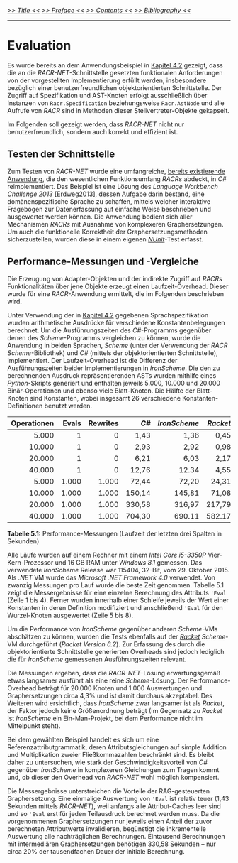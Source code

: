 _[>> Title <<](title.md) [>> Preface <<](synopsis.md) [>> Contents <<](contents.md) [>> Bibliography <<](bibliography.md)_
___

# Evaluation

Es wurde bereits an dem Anwendungsbeispiel in [Kapitel 4.2](object-oriented-api.md) gezeigt, dass die an die _RACR-NET_-Schnittstelle gesetzten funktionalen Anforderungen von der vorgestellten Implementierung erfüllt werden, insbesondere bezüglich einer benutzerfreundlichen objektorientierten Schnittstelle. Der Zugriff auf Spezifikation und AST-Knoten erfolgt ausschließlich über Instanzen von `Racr.Specification` beziehungsweise `Racr.AstNode` und alle Aufrufe von _RACR_ sind in Methoden dieser Stellvertreter-Objekte gekapselt.

Im Folgenden soll gezeigt werden, dass _RACR-NET_ nicht nur benutzerfreundlich, sondern auch korrekt und effizient ist.

## Testen der Schnittstelle

Zum Testen von _RACR-NET_ wurde eine umfangreiche, [bereits existierende Anwendung](https://github.com/christoff-buerger/racr/tree/master/examples/questionnaires), die den wesentlichen Funktionsumfang _RACRs_ abdeckt, in _C#_ reimplementiert. Das Beispiel ist eine Lösung des _Language Workbench Challenge 2013_ \[[Erdweg2013](bibliography.md)\], dessen [Aufgabe](https://github.com/christoff-buerger/racr/blob/master/examples/questionnaires/documentation/language-workbench-challenge-2013.pdf) darin bestand, eine domänenspezifische Sprache zu schaffen, mittels welcher interaktive Fragebögen zur Datenerfassung auf einfache Weise beschrieben und ausgewertet werden können. Die Anwendung bedient sich aller Mechanismen _RACRs_ mit Ausnahme von komplexeren Graphersetzungen. Um auch die funktionelle Korrektheit der Graphersetzungsmethoden sicherzustellen, wurden diese in einem eigenen [_NUnit_](http://www.nunit.org/)-Test erfasst.

## Performance-Messungen und -Vergleiche

Die Erzeugung von Adapter-Objekten und der indirekte Zugriff auf _RACRs_ Funktionalitäten über jene Objekte erzeugt einen Laufzeit-Overhead. Dieser wurde für eine _RACR_-Anwendung ermittelt, die im Folgenden beschrieben wird.

Unter Verwendung der in [Kapitel 4.2](object-riented-api.md) gegebenen Sprachspezifikation wurden arithmetische Ausdrücke für verschiedene Konstantenbelegungen berechnet. Um die Ausführungszeiten des _C#_-Programms gegenüber denen des _Scheme_-Programms vergleichen zu können, wurde die Anwendung in beiden Sprachen, _Scheme_ (unter der Verwendung der _RACR_ _Scheme_-Bibliothek) und _C#_ (mittels der objektorientierten Schnittstelle), implementiert. Der Laufzeit-Overhead ist die Differenz der Ausführungszeiten beider Implementierungen in _IronScheme_. Die den zu berechnenden Ausdruck repräsentierenden ASTs wurden mithilfe eines _Python_-Skripts generiert und enthalten jeweils 5.000, 10.000 und 20.000 Binär-Operationen und ebenso viele Blatt-Knoten. Die Hälfte der Blatt-Knoten sind Konstanten, wobei insgesamt 26 verschiedene Konstanten-Definitionen benutzt werden.

Operationen	| Evals	| Rewrites	| _C#_		| _IronScheme_	| _Racket_
---------------:|------:|--------------:|--------------:|--------------:|--------:
5.000		| 1	| 0		| 1,43		| 1,36		| 0,45
10.000		| 1	| 0		| 2,93		| 2,92		| 0,98
20.000		| 1	| 0		| 6,21		| 6,03		| 2,17
40.000		| 1	| 0		| 12,76		| 12.34		| 4,55
5.000		| 1.000 | 1.000		| 72,44		| 72,20		| 24,31
10.000		| 1.000 | 1.000		| 150,14	| 145,81	| 71,08
20.000		| 1.000 | 1.000		| 330,58	| 316,97	| 217,79
40.000		| 1.000 | 1.000		| 704,30	| 690.11	| 582.17

**Tabelle 5.1:** Performance-Messungen (Laufzeit der letzten drei Spalten in Sekunden)

Alle Läufe wurden auf einem Rechner mit einem _Intel Core i5-3350P_ Vier-Kern-Prozessor und 16 GB RAM unter _Windows 8.1_ gemessen. Das verwendete _IronScheme_ Release war 115404, 32-Bit, vom 29. Oktober 2015. Als _.NET_ VM wurde das _Microsoft .NET Framework 4.0_ verwendet. Von zwanzig Messungen pro Lauf wurde die beste Zeit genommen. Tabelle 5.1 zeigt die Messergebnisse für eine einzelne Berechnung des Attributs `'Eval` (Zeile 1 bis 4). Ferner wurden innerhalb einer Schleife jeweils der Wert einer Konstanten in deren Definition modifiziert und anschließend `'Eval` für den Wurzel-Knoten ausgewertet (Zeile 5 bis 8).

Um die Performance von _IronScheme_ gegenüber anderen _Scheme_-VMs abschätzen zu können, wurden die Tests ebenfalls auf der [_Racket_](http://racket-lang.org/) _Scheme_-VM durchgeführt (_Racket Version 6.2_). Zur Erfassung des durch die objektorientierte Schnittstelle generierten Overheads sind jedoch lediglich die für _IronScheme_ gemessenen Ausführungszeiten relevant.

Die Messungen ergeben, dass die _RACR-NET_-Lösung erwartungsgemäß etwas langsamer ausführt als eine reine _Scheme_-Lösung. Der Performance-Overhead beträgt für 20.000 Knoten und 1.000 Auswertungen und Graphersetzungen circa 4,3% und ist damit durchaus akzeptabel. Des Weiteren wird ersichtlich, dass _IronScheme_ zwar langsamer ist als _Racket_, der Faktor jedoch keine Größenordnung beträgt (Im Gegensatz zu _Racket_ ist _IronScheme_ ein Ein-Man-Projekt, bei dem Performance nicht im Mittelpunkt steht).

Bei dem gewählten Beispiel handelt es sich um eine Referenzattributgrammatik, deren Attributsgleichungen auf simple Addition und Multiplikation zweier Fließkommazahlen beschränkt sind. Es bleibt daher zu untersuchen, wie stark der Geschwindigkeitsvorteil von _C#_ gegenüber _IronScheme_ in komplexeren Gleichungen zum Tragen kommt und, ob dieser den Overhead von _RACR-NET_ wohl möglich kompensiert.

Die Messergebnisse unterstreichen die Vorteile der RAG-gesteuerten Graphersetzung. Eine einmalige Auswertung von `'Eval` ist relativ teuer (1,43 Sekunden mittels _RACR-NET_), weil anfangs alle Attribut-Caches leer sind und so `'Eval` erst für jeden Teilausdruck berechnet werden muss. Da die vorgenommenen Graphersetzungen nur jeweils einen Anteil der zuvor berechneten Attributwerte invalidieren, begünstigt die inkrementelle Auswertung alle nachträglichen Berechnungen. Eintausend Berechnungen mit intermediären Graphersetzungen benötigen 330,58 Sekunden – nur circa 20% der tausendfachen Dauer der initiale Berechnung.

